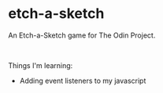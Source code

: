 # etch-a-sketch
An Etch-a-Sketch game for The Odin Project.

<br>

Things I'm learning:
<ul>
<li>Adding event listeners to my javascript</li>
</ul>